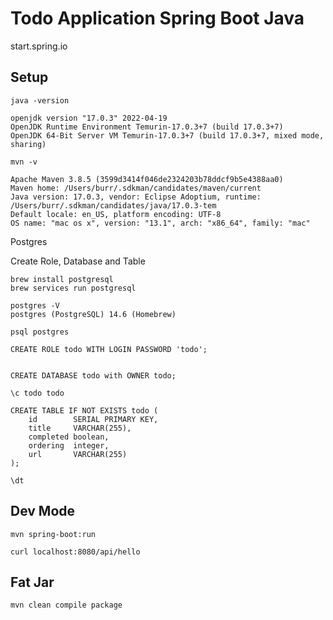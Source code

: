 # Todo Application Spring Boot Java

start.spring.io

## Setup

```
java -version
```

```
openjdk version "17.0.3" 2022-04-19
OpenJDK Runtime Environment Temurin-17.0.3+7 (build 17.0.3+7)
OpenJDK 64-Bit Server VM Temurin-17.0.3+7 (build 17.0.3+7, mixed mode, sharing)
```

```
mvn -v
```

```
Apache Maven 3.8.5 (3599d3414f046de2324203b78ddcf9b5e4388aa0)
Maven home: /Users/burr/.sdkman/candidates/maven/current
Java version: 17.0.3, vendor: Eclipse Adoptium, runtime: /Users/burr/.sdkman/candidates/java/17.0.3-tem
Default locale: en_US, platform encoding: UTF-8
OS name: "mac os x", version: "13.1", arch: "x86_64", family: "mac"
```

Postgres

Create Role, Database and Table

```
brew install postgresql
brew services run postgresql
```

```
postgres -V
postgres (PostgreSQL) 14.6 (Homebrew)
```

```
psql postgres
```


```
CREATE ROLE todo WITH LOGIN PASSWORD 'todo';


CREATE DATABASE todo with OWNER todo;

\c todo todo
```

```
CREATE TABLE IF NOT EXISTS todo (
    id        SERIAL PRIMARY KEY,
    title     VARCHAR(255),
    completed boolean,
    ordering  integer,
    url       VARCHAR(255)
);

\dt
```


## Dev Mode

```
mvn spring-boot:run
```

```
curl localhost:8080/api/hello
```

## Fat Jar

```
mvn clean compile package
```

